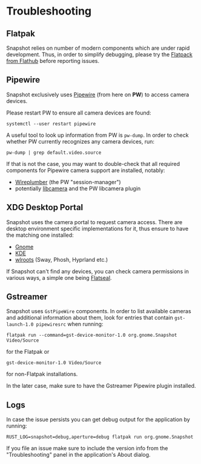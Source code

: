 # Troubleshooting

## Flatpak
Snapshot relies on number of modern components which are under rapid development. Thus, in order to simplify debugging, please try the [Flatpack from Flathub](https://flathub.org/apps/org.gnome.Snapshot) before reporting issues.

## Pipewire
Snapshot exclusively uses [Pipewire](https://gitlab.freedesktop.org/pipewire/pipewire/) (from here on **PW**) to access camera devices.

Please restart PW to ensure all camera devices are found:

```
systemctl --user restart pipewire
```

A useful tool to look up information from PW is `pw-dump`. In order to check whether PW currently recognizes any camera devices, run:

```
pw-dump | grep default.video.source
```

If that is not the case, you may want to double-check that all required components for Pipewire camera support are installed, notably:

* [Wireplumber](https://gitlab.freedesktop.org/pipewire/wireplumber) (the PW "session-manager")
* potentially [libcamera](https://libcamera.org/) and the PW libcamera plugin

## XDG Desktop Portal
Snapshot uses the camera portal to request camera access. There are desktop environment specific implementations for it, thus ensure to have the matching one installed:

* [Gnome](https://gitlab.gnome.org/GNOME/xdg-desktop-portal-gnome)
* [KDE](https://github.com/KDE/xdg-desktop-portal-kde)
* [wlroots](https://github.com/emersion/xdg-desktop-portal-wlr) (Sway, Phosh, Hyprland etc.)

If Snapshot can't find any devices, you can check camera permissions in various ways, a simple one being [Flatseal](https://flathub.org/apps/com.github.tchx84.Flatseal).

## Gstreamer
Snapshot uses `GstPipeWire` components. In order to list available cameras and additional information about them, look for entries that contain `gst-launch-1.0 pipewiresrc` when running:

```
flatpak run --command=gst-device-monitor-1.0 org.gnome.Snapshot Video/Source
```

for the Flatpak or

```
gst-device-monitor-1.0 Video/Source
```

for non-Flatpak installations.

In the later case, make sure to have the Gstreamer Pipewire plugin installed.

## Logs
In case the issue persists you can get debug output for the application by
running:

```
RUST_LOG=snapshot=debug,aperture=debug flatpak run org.gnome.Snapshot
```

If you file an issue make sure to include the version info from the
"Troubleshooting" panel in the application's About dialog.
